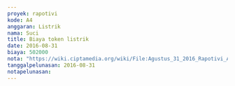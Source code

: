 ```yaml
---
proyek: rapotivi
kode: A4
anggaran: Listrik
nama: Suci
title: Biaya token listrik
date: 2016-08-31
biaya: 502000
nota: "https://wiki.ciptamedia.org/wiki/File:Agustus_31_2016_Rapotivi_A4_Biaya_token_listrik.jpg"
tanggalpelunasan: 2016-08-31
notapelunasan:
---
```

